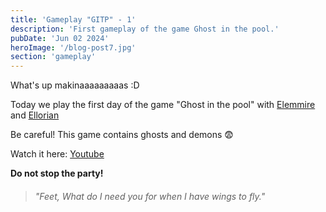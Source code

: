 ```yaml
---
title: 'Gameplay "GITP" - 1'
description: 'First gameplay of the game Ghost in the pool.'
pubDate: 'Jun 02 2024'
heroImage: '/blog-post7.jpg'
section: 'gameplay'
---
```


What's up makinaaaaaaaaas :D

Today we play the first day of the game "Ghost in the pool" with <a href="https://www.instagram.com/elemmire1988?utm_source=qr&igsh=MWgwcm84ZmxwaDVmYQ%3D%3D" target="_blank">Elemmire</a> and <a href="https://www.youtube.com/@ellorian_audiolibros" target="_blank">Ellorian</a> 

Be careful! This game contains ghosts and demons &#128552; 	

Watch it here:
<a href="https://www.youtube.com/watch?v=NIoJcXws71U" target="_blank">Youtube</a>

**Do not stop the party!**

> ###### "Feet, What do I need you for when I have wings to fly."

